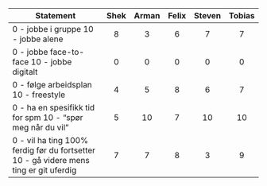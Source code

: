 | Statement | Shek | Arman | Felix | Steven | Tobias
| --- | :---: | :---: | :---: | :---: | :---: |
| 0 - jobbe i gruppe 10 - jobbe alene | 8 | 3 | 6 | 7 | 7 |
| 0 - jobbe face-to-face 10 - jobbe digitalt | 0 | 0 | 0 | 0 | 0 | 0 |
| 0 - følge arbeidsplan 10 - freestyle | 4 | 5 | 8 | 6 | 7 |
| 0 - ha en spesifikk tid for spm 10 - “spør meg når du vil” | 5 | 10 | 7 | 10 | 10 |
| 0 - vil ha ting 100% ferdig før du fortsetter 10 - gå videre mens ting er git uferdig | 7 | 7 | 8 | 3 | 9 |